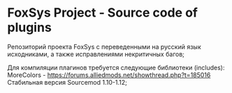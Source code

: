 #  FoxSys Project - Source code of plugins
Репозиторий проекта FoxSys с переведенными на русский язык исходниками, а также исправлениями некритичных багов;

Для компиляции плагинов требуется следующие библиотеки (includes):
MoreColors - https://forums.alliedmods.net/showthread.php?t=185016
Стабильная версия Sourcemod 1.10-1.12;
